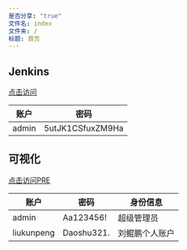 ```yaml
---
是否分享: "true"
文件名: index
文件夹: /
标题: 首页
---
```


## Jenkins

[点击访问](http://xcjenkins.cmic.com.cn/)

| 账户    | 密码               |
| ----- | ---------------- |
| admin | 5utJK1CSfuxZM9Ha |

## 可视化

[点击访问PRE](http://xcpre.cmic.com.cn:8080/vx-admin/login)

| 账户       | 密码       | 身份信息       |
| ---------- | ---------- | -------------- |
| admin      | Aa123456!  | 超级管理员     |
| liukunpeng | Daoshu321. | 刘鲲鹏个人账户 |

